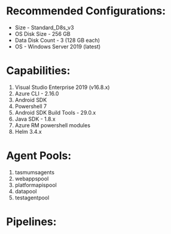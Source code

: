 # Recommended Configurations:
- Size - Standard_D8s_v3
- OS Disk Size - 256 GB
- Data Disk Count - 3 (128 GB each)
- OS - Windows Server 2019 (latest)

# Capabilities:
1. Visual Studio Enterprise 2019 (v16.8.x) 
2. Azure CLI - 2.16.0
3. Android SDK
4. Powershell 7
5. Android SDK Build Tools - 29.0.x
6. Java SDK - 1.8.x
7. Azure RM powershell modules
8. Helm 3.4.x

# Agent Pools:
1. tasmumsagents
2. webappspool
3. platformapispool
4. datapool
5. testagentpool

# Pipelines:
<List to be updated>


